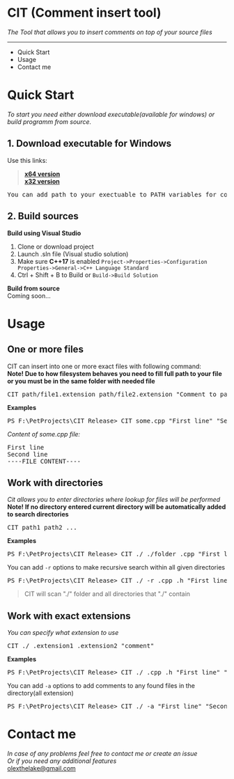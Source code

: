 # CIT (Comment insert tool)
 *The Tool that allows you to insert comments on top of your source files*
* * *

*   Quick Start
*   Usage
*   Contact me

# Quick Start
*To start you need either download executable(available for windows) or build programm from source.*

## 1. Download executable for Windows
Use this links:
> [**x64 version**](https://sourceforge.net/projects/commentinserttool/files/CIT_x32_v0.1.zip/download)  
> [**x32 version**](https://sourceforge.net/projects/commentinserttool/files/CIT_x64_v0.1.zip/download)  
<pre>
You can add path to your exectuable to PATH variables for conviency</pre>

## 2. Build sources
**Build using Visual Studio**
1. Clone or download project  
2. Launch .sln file (Visual studio solution)  
3. Make sure **C++17** is enabled `Project->Properties->Configuration Properties->General->C++ Language Standard`  
4. Ctrl + Shift + B to Build or  `Build->Build Solution`  

**Build from source**  
Coming soon...  
  

# Usage
 
## One or more files

CIT can insert into one or more exact files with following command:  
**Note! Due to how filesystem behaves you need to fill full path to your file or you must be in the same folder with needed file**
<pre>
CIT path/file1.extension path/file2.extension "Comment to paste" "Another comment"
</pre>
**Examples**
<pre>
PS F:\PetProjects\CIT_Release> CIT some.cpp "First line" "Second line"
</pre>
*Content of some.cpp file:*
<pre>
First line
Second line
----FILE CONTENT----
</pre>

## Work with directories
*Cit allows you to enter directories where lookup for files will be performed*  
**Note! If no directory entered current directory will be automatically added to search directories**
<pre>
CIT path1 path2 ...
</pre>
**Examples**
<pre>
PS F:\PetProjects\CIT_Release> CIT ./ ./folder .cpp "First line" "Second line"
</pre>

You can add `-r` options to make recursive search within all given directories
<pre>
PS F:\PetProjects\CIT_Release> CIT ./ -r .cpp .h "First line" "Second line"
</pre>
> CIT will scan "./" folder and all directories that "./" contain

## Work with exact extensions
*You can specify what extension to use*
<pre>
CIT ./ .extension1 .extension2 "comment"
</pre>
**Examples**
<pre>
PS F:\PetProjects\CIT_Release> CIT ./ .cpp .h "First line" "Second line"
</pre>

You can add `-a` options to add comments to any found files in the directory(all extension)
<pre>
PS F:\PetProjects\CIT_Release> CIT ./ -a "First line" "Second line"
</pre>  

# Contact me
*In case of any problems feel free to contact me or create an issue*  
*Or if you need any additional features*  
<olexthelake@gmail.com>
